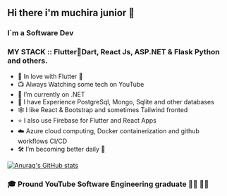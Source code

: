 ## Hi there i'm muchira junior 👋

### I`m a Software Dev 

### MY STACK :: Flutter💙Dart, React Js, ASP.NET & Flask Python and others.

- 💝 In love with Flutter 💙
- 📺 Always Watching some tech on YouTube
- 🌱 I’m currently on .NET
- 🎉 I have Experience PostgreSql, Mongo, Sqlite  and other databases
- 🕸️ I like  React & Bootstrap and sometimes Tailwind fronted
- ⭐ I also use Firebase for Flutter and React Apps
- ☁️ Azure cloud computing, Docker containerization and github workflows CI/CD
- 🛠️ I’m  becoming better daily 🦾

[![Anurag's GitHub stats](https://github-readme-stats.vercel.app/api?username=muchirajunior&theme=radical)](https://github.com/anuraghazra/github-readme-stats)

### :mortar_board: Pround YouTube Software Engineering graduate :student: :man_factory_worker:
